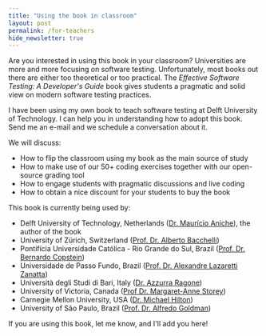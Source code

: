 ```yaml
---
title: "Using the book in classroom"
layout: post
permalink: /for-teachers
hide_newsletter: true
---
```


Are you interested in using this book in your classroom? Universities are more and more focusing on software testing. Unfortunately, most books out there are either too theoretical or too practical. The _Effective Software Testing: A Developer's Guide_ book gives students a pragmatic and solid view on modern software testing practices. 

I have been using my own book to teach software testing at Delft University of Technology. I can help you in understanding how to adopt this book. Send me an e-mail and we schedule a conversation about it. 

We will discuss:

* How to flip the classroom using my book as the main source of study
* How to make use of our 50+ coding exercises together with our open-source grading tool
* How to engage students with pragmatic discussions and live coding
* How to obtain a nice discount for your students to buy the book

This book is currently being used by: 

* Delft University of Technology, Netherlands ([Dr. Maurício Aniche](https://www.mauricioaniche.com)), the author of the book
* University of Zürich, Switzerland ([Prof. Dr. Alberto Bacchelli](https://sback.it))
* Pontifícia Universidade Católica - Rio Grande do Sul, Brazil ([Prof. Dr. Bernardo Copstein](https://www.linkedin.com/in/bernardo-copstein-3226095))
* Universidade de Passo Fundo, Brazil ([Prof. Dr. Alexandre Lazaretti Zanatta](https://www.linkedin.com/in/alexandre-lazaretti-zanatta-b7a461115/))
* Università degli Studi di Bari, Italy ([Dr. Azzurra Ragone](https://www.linkedin.com/in/azzurraragone/))
* University of Victoria, Canada ([Prof Dr. Margaret-Anne Storey](https://www.margaretstorey.com/))
* Carnegie Mellon University, USA ([Dr. Michael Hilton](https://www.cs.cmu.edu/~mhilton/))
* University of São Paulo, Brazil ([Prof. Dr. Alfredo Goldman](https://www.ime.usp.br/~gold/new/))

If you are using this book, let me know, and I'll add you here!
